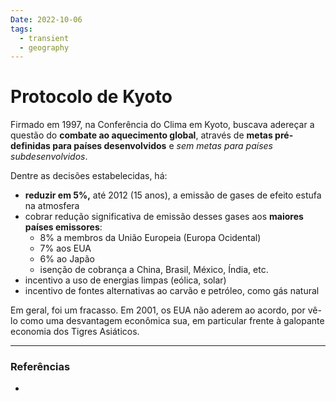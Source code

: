 ```yaml
---
Date: 2022-10-06
tags:
  - transient
  - geography
---
```

# Protocolo de Kyoto
Firmado em 1997, na Conferência do Clima em Kyoto, buscava adereçar a questão do **combate ao aquecimento global**, através de **metas pré-definidas para países desenvolvidos** e *sem metas para países subdesenvolvidos*. 

Dentre as decisões estabelecidas, há:
- **reduzir em 5%,** até 2012 (15 anos), a emissão de gases de efeito estufa na atmosfera
- cobrar redução significativa de emissão desses gases aos **maiores países emissores**:
	- 8% a membros da União Europeia (Europa Ocidental)
	- 7% aos EUA
	- 6% ao Japão
	- isenção de cobrança a China, Brasil, México, Índia, etc.
- incentivo a uso de energias limpas (eólica, solar) 
- incentivo de fontes alternativas ao carvão e petróleo, como gás natural

Em geral, foi um fracasso. Em 2001, os EUA não aderem ao acordo, por vê-lo como uma desvantagem econômica sua, em particular frente à galopante economia dos Tigres Asiáticos.

---
### Referências
- 
